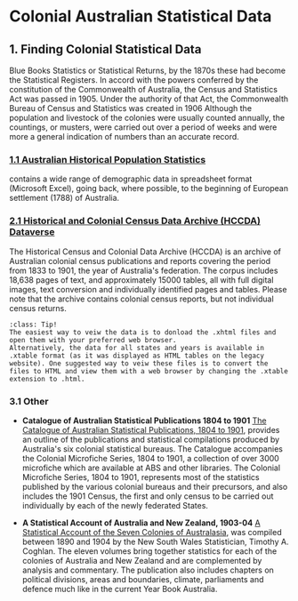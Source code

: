 # Colonial Australian Statistical Data

## 1. Finding Colonial Statistical Data
Blue Books
Statistics or Statistical Returns, by the 1870s these had become the Statistical Registers. 
In accord with the powers conferred by the constitution of the Commonwealth of Australia, the Census and Statistics Act was passed in 1905. Under the authority of that Act, the Commonwealth Bureau of Census and Statistics was created in 1906
Although the population and livestock of the colonies were usually counted annually, the countings, or musters, were carried out over a period of weeks and were more a general indication of numbers than an accurate record.

### [1.1 Australian Historical Population Statistics](https://www.abs.gov.au/AUSSTATS/abs@.nsf/Lookup/3105.0.65.001Main+Features12014?OpenDocument)

contains a wide range of demographic data in spreadsheet format (Microsoft Excel), going back, where possible, to the beginning of European settlement (1788) of Australia.


### [2.1 Historical and Colonial Census Data Archive (HCCDA) Dataverse](https://dataverse.ada.edu.au/dataset.xhtml?persistentId=doi:10.26193/MP6WRS)

The Historical Census and Colonial Data Archive (HCCDA) is an archive of Australian colonial census publications and reports covering the period from 1833 to 1901, the year of Australia's federation. The corpus includes 18,638 pages of text, and approximately 15000 tables, all with full digital images, text conversion and individually identified pages and tables. Please note that the archive contains colonial census reports, but not individual census returns.

`````{admonition} Using the HCCDA
:class: Tip!
The easiest way to veiw the data is to donload the .xhtml files and open them with your preferred web browser.
Alternatively, the data for all states and years is available in .xtable format (as it was displayed as HTML tables on the legacy website). One suggested way to veiw these files is to convert the files to HTML and view them with a web browser by changing the .xtable extension to .html. 
`````

### 3.1 Other
- **Catalogue of Australian Statistical Publications 1804 to 1901**
[The Catalogue of Australian Statistical Publications, 1804 to 1901](https://www.abs.gov.au/ausstats/abs@.nsf/mf/1115.0), provides an outline of the publications and statistical compilations produced by Australia's six colonial statistical bureaus. The Catalogue accompanies the Colonial Microfiche Series, 1804 to 1901, a collection of over 3000 microfiche which are available at ABS and other libraries. The Colonial Microfiche Series, 1804 to 1901, represents most of the statistics published by the various colonial bureaus and their precursors, and also includes the 1901 Census, the first and only census to be carried out individually by each of the newly federated States.

- **A Statistical Account of Australia and New Zealand, 1903-04** 
[A Statistical Account of the Seven Colonies of Australasia](https://www.abs.gov.au/AUSSTATS/abs@.nsf/DetailsPage/1398.01903-04?OpenDocument), was compiled between 1890 and 1904 by the New South Wales Statistician, Timothy A. Coghlan. The eleven volumes bring together statistics for each of the colonies of Australia and New Zealand and are complemented by analysis and commentary. The publication also includes chapters on political divisions, areas and boundaries, climate, parliaments and defence much like in the current Year Book Australia.
